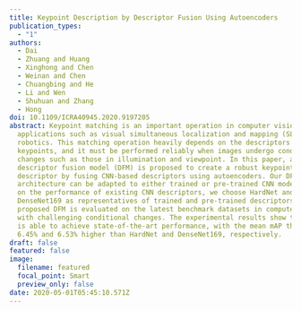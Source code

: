 ```yaml
---
title: Keypoint Description by Descriptor Fusion Using Autoencoders
publication_types:
  - "1"
authors:
  - Dai
  - Zhuang and Huang
  - Xinghong and Chen
  - Weinan and Chen
  - Chuangbing and He
  - Li and Wen
  - Shuhuan and Zhang
  - Hong
doi: 10.1109/ICRA40945.2020.9197205
abstract: Keypoint matching is an important operation in computer vision and its
  applications such as visual simultaneous localization and mapping (SLAM) in
  robotics. This matching operation heavily depends on the descriptors of the
  keypoints, and it must be performed reliably when images undergo conditional
  changes such as those in illumination and viewpoint. In this paper, a
  descriptor fusion model (DFM) is proposed to create a robust keypoint
  descriptor by fusing CNN-based descriptors using autoencoders. Our DFM
  architecture can be adapted to either trained or pre-trained CNN models. Based
  on the performance of existing CNN descriptors, we choose HardNet and
  DenseNet169 as representatives of trained and pre-trained descriptors. Our
  proposed DFM is evaluated on the latest benchmark datasets in computer vision
  with challenging conditional changes. The experimental results show that DFM
  is able to achieve state-of-the-art performance, with the mean mAP that is
  6.45% and 6.53% higher than HardNet and DenseNet169, respectively.
draft: false
featured: false
image:
  filename: featured
  focal_point: Smart
  preview_only: false
date: 2020-05-01T05:45:10.571Z
---
```


